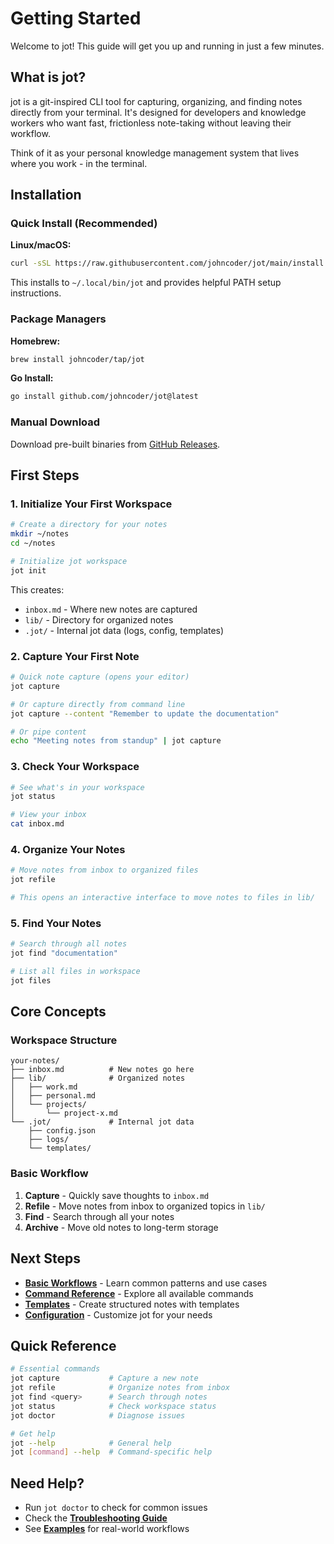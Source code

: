 # Getting Started

Welcome to jot! This guide will get you up and running in just a few minutes.

## What is jot?

jot is a git-inspired CLI tool for capturing, organizing, and finding notes directly from your terminal. It's designed for developers and knowledge workers who want fast, frictionless note-taking without leaving their workflow.

Think of it as your personal knowledge management system that lives where you work - in the terminal.

## Installation

### Quick Install (Recommended)

**Linux/macOS:**

```bash
curl -sSL https://raw.githubusercontent.com/johncoder/jot/main/install.sh | sh
```

This installs to `~/.local/bin/jot` and provides helpful PATH setup instructions.

### Package Managers

**Homebrew:**

```bash
brew install johncoder/tap/jot
```

**Go Install:**

```bash
go install github.com/johncoder/jot@latest
```

### Manual Download

Download pre-built binaries from [GitHub Releases](https://github.com/johncoder/jot/releases).

## First Steps

### 1. Initialize Your First Workspace

```bash
# Create a directory for your notes
mkdir ~/notes
cd ~/notes

# Initialize jot workspace
jot init
```

This creates:

- `inbox.md` - Where new notes are captured
- `lib/` - Directory for organized notes
- `.jot/` - Internal jot data (logs, config, templates)

### 2. Capture Your First Note

```bash
# Quick note capture (opens your editor)
jot capture

# Or capture directly from command line
jot capture --content "Remember to update the documentation"

# Or pipe content
echo "Meeting notes from standup" | jot capture
```

### 3. Check Your Workspace

```bash
# See what's in your workspace
jot status

# View your inbox
cat inbox.md
```

### 4. Organize Your Notes

```bash
# Move notes from inbox to organized files
jot refile

# This opens an interactive interface to move notes to files in lib/
```

### 5. Find Your Notes

```bash
# Search through all notes
jot find "documentation"

# List all files in workspace
jot files
```

## Core Concepts

### Workspace Structure

```
your-notes/
├── inbox.md          # New notes go here
├── lib/              # Organized notes
│   ├── work.md
│   ├── personal.md
│   └── projects/
│       └── project-x.md
└── .jot/             # Internal jot data
    ├── config.json
    ├── logs/
    └── templates/
```

### Basic Workflow

1. **Capture** - Quickly save thoughts to `inbox.md`
2. **Refile** - Move notes from inbox to organized topics in `lib/`
3. **Find** - Search through all your notes
4. **Archive** - Move old notes to long-term storage

## Next Steps

- **[Basic Workflows](basic-workflows.md)** - Learn common patterns and use cases
- **[Command Reference](commands.md)** - Explore all available commands
- **[Templates](templates.md)** - Create structured notes with templates
- **[Configuration](configuration.md)** - Customize jot for your needs

## Quick Reference

```bash
# Essential commands
jot capture           # Capture a new note
jot refile            # Organize notes from inbox
jot find <query>      # Search through notes
jot status            # Check workspace status
jot doctor            # Diagnose issues

# Get help
jot --help            # General help
jot [command] --help  # Command-specific help
```

## Need Help?

- Run `jot doctor` to check for common issues
- Check the **[Troubleshooting Guide](troubleshooting.md)**
- See **[Examples](../examples/)** for real-world workflows
